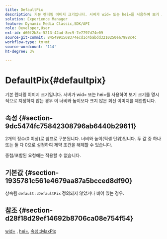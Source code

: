 ```yaml
---
title: DefaultPix
description: 기본 렌더링 이미지 크기입니다. 서버가 wid= 또는 hei=를 사용하여 보기 크기를 명시적으로 지정하지 않는 경우 이 너비와 높이보다 크지 않은 회신 이미지를 제한합니다.
solution: Experience Manager
feature: Dynamic Media Classic,SDK/API
role: Developer,User
exl-id: d60f2b8c-5213-42ad-8ec9-7e7797d74e09
source-git-commit: 8454991568374ecd1c4babdd3210250ea7988c4c
workflow-type: tm+mt
source-wordcount: '114'
ht-degree: 3%

---
```


# DefaultPix{#defaultpix}

기본 렌더링 이미지 크기입니다. 서버가 wid= 또는 hei=를 사용하여 보기 크기를 명시적으로 지정하지 않는 경우 이 너비와 높이보다 크지 않은 회신 이미지를 제한합니다.

## 속성 {#section-9dc5474fc75842308796ab6440b29611}

2개의 정수(0 이상)로 쉼표로 구분됩니다. 너비와 높이(픽셀 단위)입니다. 두 값 중 하나 또는 둘 다 0으로 설정하여 제약 조건을 해제할 수 있습니다.

중첩/포함된 요청에는 적용할 수 없습니다.

## 기본값 {#section-1935781c561e4679aa87a5bcced8df90}

상속됨 `default::DefaultPix` 정의되지 않았거나 비어 있는 경우.

## 참조 {#section-d28f18d29ef14692b8706ca08e754f54}

[wid=](../../../../../ir-api/http-protocol/image-rendering-api-ref/c-ir-http-protocol-ref/c-ir-http-protocol-command-reference/r-ir-wid.md#reference-b7e691b0624941168c94b2749ae233ec) , [hei=](../../../../../ir-api/http-protocol/image-rendering-api-ref/c-ir-http-protocol-ref/c-ir-http-protocol-command-reference/r-ir-hei.md#reference-1c08f60365a94417a39867c09cac5478), [속성::MaxPix](../../../../../ir-api/material-cat/image-rendering-api-ref/c-ir-material-catalog/c-ir-attributes-reference/r-ir-maxpix.md#reference-569f186bbc2840a6bd3cffa8ff3e7657)
